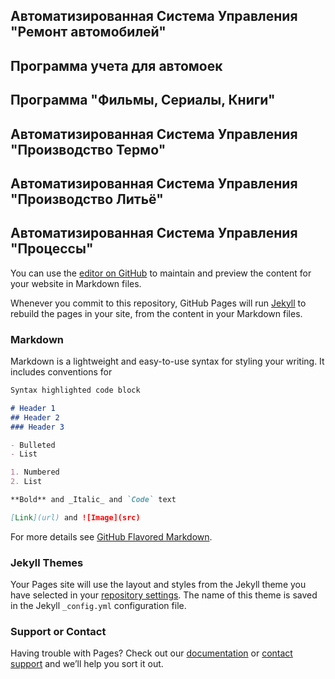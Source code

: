 ## Автоматизированная Система Управления "Ремонт автомобилей"

## Программа учета для автомоек

## Программа "Фильмы, Сериалы, Книги"

## Автоматизированная Система Управления "Производство Термо"

## Автоматизированная Система Управления "Производство Литьё"

## Автоматизированная Система Управления "Процессы"


You can use the [editor on GitHub](https://github.com/kozandser/works/edit/master/index.md) to maintain and preview the content for your website in Markdown files.

Whenever you commit to this repository, GitHub Pages will run [Jekyll](https://jekyllrb.com/) to rebuild the pages in your site, from the content in your Markdown files.

### Markdown

Markdown is a lightweight and easy-to-use syntax for styling your writing. It includes conventions for

```markdown
Syntax highlighted code block

# Header 1
## Header 2
### Header 3

- Bulleted
- List

1. Numbered
2. List

**Bold** and _Italic_ and `Code` text

[Link](url) and ![Image](src)
```

For more details see [GitHub Flavored Markdown](https://guides.github.com/features/mastering-markdown/).

### Jekyll Themes

Your Pages site will use the layout and styles from the Jekyll theme you have selected in your [repository settings](https://github.com/kozandser/works/settings). The name of this theme is saved in the Jekyll `_config.yml` configuration file.

### Support or Contact

Having trouble with Pages? Check out our [documentation](https://help.github.com/categories/github-pages-basics/) or [contact support](https://github.com/contact) and we’ll help you sort it out.
